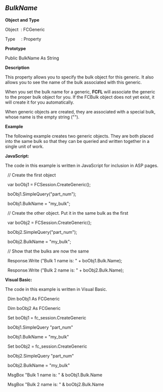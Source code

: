 _BulkName_
----------

**Object and Type**

Object  : FCGeneric

Type     : Property

**Prototype**

Public BulkName As String

**Description**

This property allows you to specify the bulk object for this generic. It also allows you to see the name of the bulk associated with this generic.

When you set the bulk name for a generic, **FCFL** will associate the generic to the proper bulk object for you. If the FCBulk object does not yet exist, it will create it for you automatically.

When generic objects are created, they are associated with a special bulk, whose name is the empty string ("").

**Example**

The following example creates two generic objects. They are both placed into the same bulk so that they can be queried and written together in a single unit of work.

**JavaScript:**

The code in this example is written in JavaScript for inclusion in ASP pages.

  // Create the first object

  var boObj1 = FCSession.CreateGeneric();

  boObj1.SimpleQuery("part_num");

  boObj1.BulkName = "my_bulk";

  // Create the other object. Put it in the same bulk as the first

  var boObj2 = FCSession.CreateGeneric();

  boObj2.SimpleQuery("part_num");

  boObj2.BulkName = "my_bulk";

  // Show that the bulks are now the same

  Response.Write ("Bulk 1 name is: " + boObj1.Bulk.Name); 

  Response.Write ("Bulk 2 name is: " + boObj2.Bulk.Name);

**Visual Basic:**

The code in this example is written in Visual Basic.

  Dim boObj1 As FCGeneric

  Dim boObj2 As FCGeneric

  Set boObj1 = fc_session.CreateGeneric

  boObj1.SimpleQuery "part_num"

  boObj1.BulkName = "my_bulk"

  Set boObj2 = fc_session.CreateGeneric

  boObj2.SimpleQuery "part_num"

  boObj2.BulkName = "my_bulk"

  MsgBox "Bulk 1 name is: " & boObj1.Bulk.Name

  MsgBox "Bulk 2 name is: " & boObj2.Bulk.Name